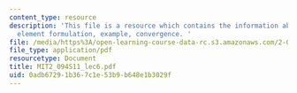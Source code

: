 ```yaml
---
content_type: resource
description: 'This file is a resource which contains the information about finite
  element formulation, example, convergence. '
file: /media/https%3A/open-learning-course-data-rc.s3.amazonaws.com/2-094-finite-element-analysis-of-solids-and-fluids-ii-spring-2011/0adb67291b367c1e53b9b648e1b3029f_MIT2_094S11_lec6.pdf
file_type: application/pdf
resourcetype: Document
title: MIT2_094S11_lec6.pdf
uid: 0adb6729-1b36-7c1e-53b9-b648e1b3029f
---
```

